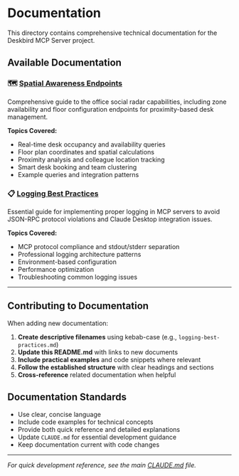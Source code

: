 # Documentation

This directory contains comprehensive technical documentation for the Deskbird MCP Server project.

## Available Documentation

### 🗺️ [Spatial Awareness Endpoints](./spatial-endpoints.md)
Comprehensive guide to the office social radar capabilities, including zone availability and floor configuration endpoints for proximity-based desk management.

**Topics Covered:**
- Real-time desk occupancy and availability queries
- Floor plan coordinates and spatial calculations
- Proximity analysis and colleague location tracking
- Smart desk booking and team clustering
- Example queries and integration patterns

### 📋 [Logging Best Practices](./logging-best-practices.md)
Essential guide for implementing proper logging in MCP servers to avoid JSON-RPC protocol violations and Claude Desktop integration issues.

**Topics Covered:**
- MCP protocol compliance and stdout/stderr separation
- Professional logging architecture patterns
- Environment-based configuration
- Performance optimization
- Troubleshooting common logging issues

---

## Contributing to Documentation

When adding new documentation:

1. **Create descriptive filenames** using kebab-case (e.g., `logging-best-practices.md`)
2. **Update this README.md** with links to new documents
3. **Include practical examples** and code snippets where relevant
4. **Follow the established structure** with clear headings and sections
5. **Cross-reference** related documentation when helpful

## Documentation Standards

- Use clear, concise language
- Include code examples for technical concepts
- Provide both quick reference and detailed explanations
- Update `CLAUDE.md` for essential development guidance
- Keep documentation current with code changes

---

*For quick development reference, see the main [CLAUDE.md](../CLAUDE.md) file.*